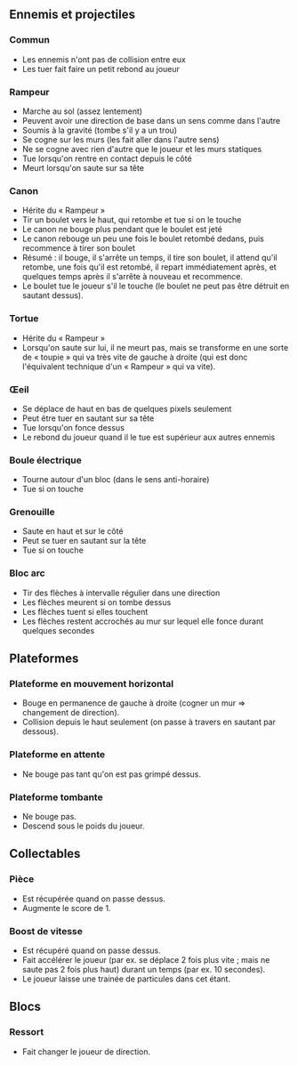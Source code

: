 ## Ennemis et projectiles

### Commun

- Les ennemis n'ont pas de collision entre eux
- Les tuer fait faire un petit rebond au joueur

### Rampeur

- Marche au sol (assez lentement)
- Peuvent avoir une direction de base dans un sens comme dans l'autre
- Soumis à la gravité (tombe s'il y a un trou)
- Se cogne sur les murs (les fait aller dans l'autre sens)
- Ne se cogne avec rien d'autre que le joueur et les murs statiques
- Tue lorsqu'on rentre en contact depuis le côté
- Meurt lorsqu'on saute sur sa tête

### Canon

- Hérite du « Rampeur »
- Tir un boulet vers le haut, qui retombe et tue si on le touche
- Le canon ne bouge plus pendant que le boulet est jeté
- Le canon rebouge un peu une fois le boulet retombé dedans, puis recommence à tirer son boulet
- Résumé : il bouge, il s'arrête un temps, il tire son boulet, il attend qu'il retombe, une fois qu'il est retombé, il repart immédiatement après, et quelques temps après il s'arrête à nouveau et recommence.
- Le boulet tue le joueur s'il le touche (le boulet ne peut pas être détruit en sautant dessus).

### Tortue

- Hérite du « Rampeur »
- Lorsqu'on saute sur lui, il ne meurt pas, mais se transforme en une sorte de « toupie » qui va très vite de gauche à droite (qui est donc l'équivalent technique d'un « Rampeur » qui va vite).

### Œeil

- Se déplace de haut en bas de quelques pixels seulement
- Peut être tuer en sautant sur sa tête
- Tue lorsqu'on fonce dessus
- Le rebond du joueur quand il le tue est supérieur aux autres ennemis

### Boule électrique

- Tourne autour d'un bloc (dans le sens anti-horaire)
- Tue si on touche

### Grenouille 

- Saute en haut et sur le côté
- Peut se tuer en sautant sur la tête
- Tue si on touche

### Bloc arc

- Tir des flèches à intervalle régulier dans une direction
- Les flèches meurent si on tombe dessus
- Les flèches tuent si elles touchent
- Les flèches restent accrochés au mur sur lequel elle fonce durant quelques secondes


## Plateformes

### Plateforme en mouvement horizontal

- Bouge en permanence de gauche à droite (cogner un mur => changement de direction).
- Collision depuis le haut seulement (on passe à travers en sautant par dessous).

### Plateforme en attente

- Ne bouge pas tant qu'on est pas grimpé dessus.

### Plateforme tombante

- Ne bouge pas.
- Descend sous le poids du joueur.


## Collectables

### Pièce

- Est récupérée quand on passe dessus.
- Augmente le score de 1.

### Boost de vitesse

- Est récupéré quand on passe dessus.
- Fait accélérer le joueur (par ex. se déplace 2 fois plus vite ; mais ne saute pas 2 fois plus haut) durant un temps (par ex. 10 secondes).
- Le joueur laisse une trainée de particules dans cet étant.


## Blocs

### Ressort

- Fait changer le joueur de direction.
